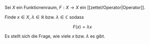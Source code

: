 Sei $X$ ein Funktionenraum, $F : X \to X$ ein [[zettel/Operator|Operator]].

Finde $x \in X$, $\lambda \in \mathbb{R}$ bzw. $\lambda \in \mathbb{C}$ sodass

$$
	F(x) = \lambda x
$$

Es stellt sich die Frage, wie viele $x$ bzw. $\lambda$ es gibt.